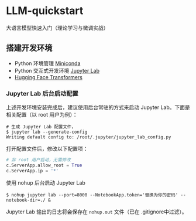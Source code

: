 # LLM-quickstart
大语言模型快速入门（理论学习与微调实战）



## 搭建开发环境

- Python 环境管理 [Miniconda](https://docs.conda.io/projects/miniconda/en/latest/)
- Python 交互式开发环境 [Jupyter Lab](https://jupyterlab.readthedocs.io/en/stable/getting_started/installation.html)
- [Hugging Face Transformers](https://huggingface.co/docs/transformers/installation#install-with-conda)

### Jupyter Lab 后台启动配置

上述开发环境安装完成后，建议使用后台常驻的方式来启动 Jupyter Lab。下面是相关配置（以 root 用户为例）：

```shell
# 生成 Jupyter Lab 配置文件，
$ jupyter lab --generate-config
Writing default config to: /root/.jupyter/jupyter_lab_config.py
```

打开配置文件后，修改以下配置项：

```python
# 非 root 用户启动，无需修改
c.ServerApp.allow_root = True
c.ServerApp.ip = '*'
```

使用 nohup 后台启动 Jupyter Lab
```shell
$ nohup jupyter lab --port=8000 --NotebookApp.token='替换为你的密码' --notebook-dir=./ &
```

Jupyter Lab 输出的日志将会保存在 `nohup.out` 文件（已在 .gitignore中过滤）。